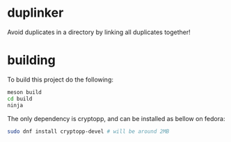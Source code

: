 # duplinker
Avoid duplicates in a directory by linking all duplicates together!
# building
To build this project do the following: 

```bash
meson build
cd build
ninja
```

The only dependency is cryptopp, and can be installed as bellow on fedora:

```bash
sudo dnf install cryptopp-devel # will be around 2MB
```
